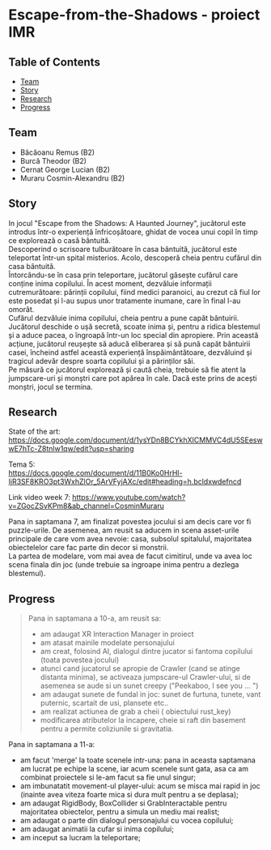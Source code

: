 ﻿# Escape-from-the-Shadows - proiect IMR  

## Table of Contents
* [Team](#team)
* [Story](#story)
* [Research](#research)    
* [Progress](#progress)  

## Team  
* Băcăoanu Remus (B2)  
* Burcă Theodor (B2)  
* Cernat George Lucian (B2)  
* Muraru Cosmin-Alexandru (B2)

## Story
In jocul "Escape from the Shadows: A Haunted Journey", jucătorul este introdus într-o experiență înfricoșătoare, ghidat de vocea unui copil în timp ce explorează o casă bântuită.  
Descoperind o scrisoare tulburătoare în casa bântuită, jucătorul este teleportat într-un spital misterios. Acolo, descoperă cheia pentru cufărul din casa bântuită.  
Întorcându-se în casa prin teleportare, jucătorul găsește cufărul care conține inima copilului. În acest moment, dezvăluie informații cutremurătoare: părinții copilului, fiind medici paranoici, au crezut că fiul lor este posedat și l-au supus unor tratamente inumane, care în final l-au omorât.  
Cufărul dezvăluie inima copilului, cheia pentru a pune capăt bântuirii. Jucătorul deschide o ușă secretă, scoate inima și, pentru a ridica blestemul și a aduce pacea, o îngroapă într-un loc special din apropiere.
Prin această acțiune, jucătorul reușește să aducă eliberarea și să pună capăt bântuirii casei, încheind astfel această experiență înspăimântătoare, dezvăluind și tragicul adevăr despre soarta copilului și a părinților săi.  
Pe măsură ce jucătorul explorează și caută cheia, trebuie să fie atent la jumpscare-uri și monștri care pot apărea în cale. Dacă este prins de acești monștri, jocul se termina.  

   
## Research  
State of the art:  
https://docs.google.com/document/d/1ysYDn8BCYkhXICMMVC4dU5SEeswwE7hTc-Z8tnlw1qw/edit?usp=sharing 

Tema 5:  
https://docs.google.com/document/d/11B0Ko0HrHl-IjR3SF8KRO3pt3WxhZlOr_5ArVFyjAXc/edit#heading=h.bcldxwdefncd  

Link video week 7: https://www.youtube.com/watch?v=ZGocZSvKPm8&ab_channel=CosminMuraru   

Pana in saptamana 7, am finalizat povestea jocului si am decis care vor fi puzzle-urile. De asemenea, am reusit sa aducem in scena asset-urile principale de care vom avea nevoie: casa, subsolul spitalulul, majoritatea obiectelelor care fac parte din decor si monstrii.   
La partea de modelare, vom mai avea de facut cimitirul, unde va avea loc scena finala din joc (unde trebuie sa ingroape inima pentru a dezlega blestemul).  


## Progress  
> Pana in saptamana a 10-a, am reusit sa:  
> * am adaugat XR Interaction Manager in proiect  
> * am atasat mainile modelate personajului  
> * am creat, folosind AI, dialogul dintre jucator si fantoma copilului (toata povestea jocului)  
> * atunci cand jucatorul se apropie de Crawler (cand se atinge distanta minima), se activeaza jumpscare-ul Crawler-ului, si de asemenea se aude si un sunet creepy ("Peekaboo, I see you ... ")  
> * am adaugat sunete de fundal in joc: sunet de furtuna, tunete, vant puternic, scartait de usi, plansete etc..  
> * am realizat actiunea de grab a cheii ( obiectului rust_key)  
> * modificarea atributelor la incapere, cheie si raft din basement pentru a permite coliziunile si gravitatia.  


Pana in saptamana a 11-a:  
* am facut 'merge' la toate scenele intr-una: pana in aceasta saptamana am lucrat pe echipe la scene, iar acum scenele sunt gata, asa ca am combinat proiectele si le-am facut sa fie unul singur;  
* am imbunatatit movement-ul player-ului: acum se misca mai rapid in joc (inainte avea viteza foarte mica si dura mult pentru a se deplasa);  
* am adaugat RigidBody, BoxCollider si GrabInteractable pentru majoritatea obiectelor, pentru a simula un mediu mai realist;  
* am adaugat o parte din dialogul personajului cu vocea copilului;  
* am adaugat animatii la cufar si inima copilului;
* am inceput sa lucram la teleportare;    
